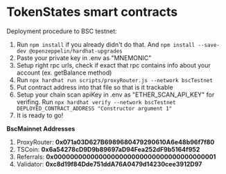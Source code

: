 # TokenStates smart contracts

Deployment procedure to BSC testnet:
1. Run `npm install` if you already didn't do that. And `npm install --save-dev @openzeppelin/hardhat-upgrades`
2. Paste your private key in .env as "MNEMONIC"
3. Setup right rpc urls, check if exact that rpc contains info about your account (ex. getBalance method)
4. Run `npx hardhat run scripts/proxyRouter.js --network bscTestnet`
5. Put contract address into that file so that is it trackable
6. Setup your chain scan apiKey in .env as "ETHER_SCAN_API_KEY" for verifing. Run `npx hardhat verify --network bscTestnet DEPLOYED_CONTRACT_ADDRESS "Constructor argument 1"`
7. It is ready to go!

**BscMainnet Addresses**
1. ProxyRouter: **0x071a03D627B6989680479290610A6e48b96f7f80**
2. TSCoin: **0x6a54278cD9D9b89697aD94Fea252dF9b5164f952**
3. Referrals: **0x0000000000000000000000000000000000000001**
4. Validator: **0xc8d19f84Dde751ddA76A0479d14230cee3912D97**
